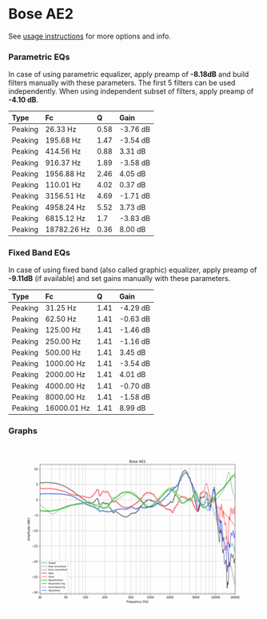 # Bose AE2
See [usage instructions](https://github.com/jaakkopasanen/AutoEq#usage) for more options and info.

### Parametric EQs
In case of using parametric equalizer, apply preamp of **-8.18dB** and build filters manually
with these parameters. The first 5 filters can be used independently.
When using independent subset of filters, apply preamp of **-4.10 dB**.

| Type    | Fc          |    Q | Gain     |
|:--------|:------------|:-----|:---------|
| Peaking | 26.33 Hz    | 0.58 | -3.76 dB |
| Peaking | 195.68 Hz   | 1.47 | -3.54 dB |
| Peaking | 414.56 Hz   | 0.88 | 3.31 dB  |
| Peaking | 916.37 Hz   | 1.89 | -3.58 dB |
| Peaking | 1956.88 Hz  | 2.46 | 4.05 dB  |
| Peaking | 110.01 Hz   | 4.02 | 0.37 dB  |
| Peaking | 3156.51 Hz  | 4.69 | -1.71 dB |
| Peaking | 4958.24 Hz  | 5.52 | 3.73 dB  |
| Peaking | 6815.12 Hz  | 1.7  | -3.83 dB |
| Peaking | 18782.26 Hz | 0.36 | 8.00 dB  |

### Fixed Band EQs
In case of using fixed band (also called graphic) equalizer, apply preamp of **-9.11dB**
(if available) and set gains manually with these parameters.

| Type    | Fc          |    Q | Gain     |
|:--------|:------------|:-----|:---------|
| Peaking | 31.25 Hz    | 1.41 | -4.29 dB |
| Peaking | 62.50 Hz    | 1.41 | -0.63 dB |
| Peaking | 125.00 Hz   | 1.41 | -1.46 dB |
| Peaking | 250.00 Hz   | 1.41 | -1.16 dB |
| Peaking | 500.00 Hz   | 1.41 | 3.45 dB  |
| Peaking | 1000.00 Hz  | 1.41 | -3.54 dB |
| Peaking | 2000.00 Hz  | 1.41 | 4.01 dB  |
| Peaking | 4000.00 Hz  | 1.41 | -0.70 dB |
| Peaking | 8000.00 Hz  | 1.41 | -1.58 dB |
| Peaking | 16000.01 Hz | 1.41 | 8.99 dB  |

### Graphs
![](./Bose%20AE2.png)